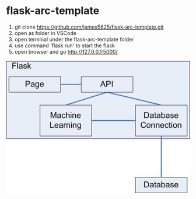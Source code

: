 # flask-arc-template
1. git clone https://github.com/james5825/flask-arc-template.git
2. open as folder in VSCode
3. open terminal under the flask-arc-template folder
4. use command 'flask run' to start the flask
5. open browser and go http://127.0.0.1:5000/

![Structure](https://github.com/james5825/flask-arc-template/blob/main/arc.jpg)
